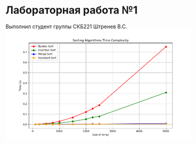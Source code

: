 # Лабораторная работа №1
Выполнил студент группы СКБ221 Штренев В.С.
![График зависимости времени сортировки от размера выборки](https://github.com/thunder9029/MP_LR_1/blob/main/PlotSorts.png)

